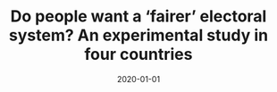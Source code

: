 ---
title: "Do people want a ‘fairer’ electoral system? An experimental study in four countries"
collection: publications
permalink: /publication/2020-01-EJPR
date: 2020-01-01
venue: 'European Journal of Political Research'
paperurl: '/files/pdf/publications/2020-01-EJPR.pdf'
link: 'https://doi.org/10.1111/1475-6765.12372'
citation: 'Plescia, Carolina, André Blais, and John Högström. 2020. &quot;Do people want a ‘fairer’ electoral system? An experimental study in four countries.&quot; <i>European Journal of Political Research</i> 59:4, 733-751. doi.org/10.1111/1475-6765.12372'
---